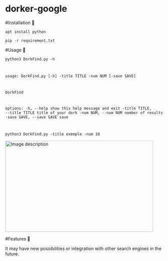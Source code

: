 # dorker-google


#Installation 📝



<code>apt install python</code>

<code>pip -r requirement.txt</code>




#Usage 🚀



<code>python3 DorkFind.py -h

                                                                                                       
usage: DorkFind.py [-h] -title TITLE -num NUM [-save SAVE]

DorkFind

options:
  -h, --help            show this help message and exit
  -title TITLE, --title TITLE
                        title of your dork
  -num NUM, --num NUM   nomber of results
  -save SAVE, --save SAVE
                        save
                                 

</code>




<code>python3 DorkFind.py -title exemple -num 10</code> 

<img src="https://i.postimg.cc/FzbWBX6n/dorkfind.png" alt="Image description" width="470" height="290">


#Features 💬


It may have new possibilities or integration with other search engines in the future.
